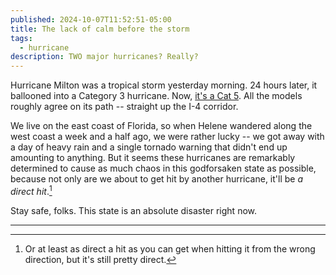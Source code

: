 ```yaml
---
published: 2024-10-07T11:52:51-05:00
title: The lack of calm before the storm
tags:
  - hurricane
description: TWO major hurricanes? Really?
---
```


Hurricane Milton was a tropical storm yesterday morning. 24 hours later, it ballooned into a Category 3 hurricane. Now, [it's a Cat 5](https://apple.news/Abf4DVCgVQSeZPuzDsDeRXQ). All the models roughly agree on its path -- straight up the I-4 corridor.

We live on the east coast of Florida, so when Helene wandered along the west coast a week and a half ago, we were rather lucky -- we got away with a day of heavy rain and a single tornado warning that didn't end up amounting to anything. But it seems these hurricanes are remarkably determined to cause as much chaos in this godforsaken state as possible, because not only are we about to get hit by another hurricane, it'll be _a direct hit_.[^1]

Stay safe, folks. This state is an absolute disaster right now.

------

[^1]: Or at least as direct a hit as you can get when hitting it from the wrong direction, but it's still pretty direct.
